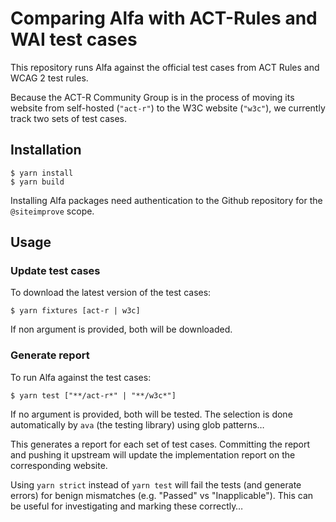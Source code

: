 # Comparing Alfa with ACT-Rules and WAI test cases

This repository runs Alfa against the official test cases from ACT Rules and WCAG 2 test rules.

Because the ACT-R Community Group is in the process of moving its website from self-hosted (`"act-r"`) to the W3C website (`"w3c"`), we currently track two sets of test cases. 

## Installation

```shell
$ yarn install
$ yarn build
```

Installing Alfa packages need authentication to the Github repository for the `@siteimprove` scope.

## Usage

### Update test cases

To download the latest version of the test cases:

```shell
$ yarn fixtures [act-r | w3c]
```

If non argument is provided, both will be downloaded.

### Generate report

To run Alfa against the test cases:

```shell
$ yarn test ["**/act-r*" | "**/w3c*"]
```

If no argument is provided, both will be tested. The selection is done automatically by `ava` (the testing library) using glob patterns… 

This generates a report for each set of test cases. Committing the report and pushing it upstream will update the implementation report on the corresponding website.

Using `yarn strict` instead of `yarn test` will fail the tests (and generate errors) for benign mismatches (e.g. "Passed" vs "Inapplicable"). This can be useful for investigating and marking these correctly…